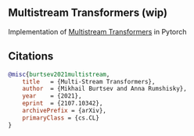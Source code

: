 ## Multistream Transformers (wip)

Implementation of <a href="https://arxiv.org/abs/2107.10342">Multistream Transformers</a> in Pytorch

## Citations

```bibtex
@misc{burtsev2021multistream,
    title   = {Multi-Stream Transformers}, 
    author  = {Mikhail Burtsev and Anna Rumshisky},
    year    = {2021},
    eprint  = {2107.10342},
    archivePrefix = {arXiv},
    primaryClass = {cs.CL}
}
```
